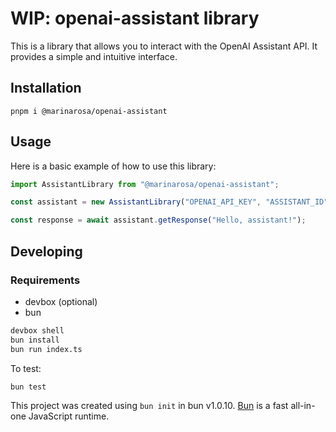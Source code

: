 # WIP: openai-assistant library

This is a library that allows you to interact with the OpenAI Assistant API. It provides a simple and intuitive interface.

## Installation

```
pnpm i @marinarosa/openai-assistant
```

## Usage

Here is a basic example of how to use this library:

```typescript
import AssistantLibrary from "@marinarosa/openai-assistant";

const assistant = new AssistantLibrary("OPENAI_API_KEY", "ASSISTANT_ID");

const response = await assistant.getResponse("Hello, assistant!");
``````

## Developing

### Requirements
- devbox (optional)
- bun

```bash
devbox shell
bun install
bun run index.ts
```


To test:

```bash
bun test
```

This project was created using `bun init` in bun v1.0.10. [Bun](https://bun.sh) is a fast all-in-one JavaScript runtime.
